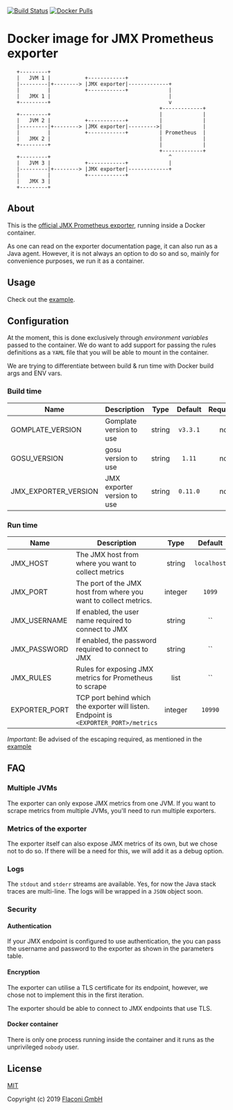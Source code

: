[![Build Status](https://travis-ci.com/Flaconi/docker-prometheus-jmx_exporter.svg?token=u5XkUbtHSfuz6bo67Qgs&branch=master)](https://travis-ci.com/Flaconi/docker-prometheus-jmx_exporter)
[![Docker Pulls](https://img.shields.io/docker/pulls/flaconi/prometheus-jmx-exporter.svg)](https://hub.docker.com/r/flaconi/prometheus-jmx-exporter)

# Docker image for JMX Prometheus exporter

       +---------+
       |   JVM 1 |           +------------+
       |---------|+--------> |JMX exporter|-------------+
       |         |           +------------+             |
       |   JMX 1 |                                      |
       +---------+                                      v
                                                     +-------------+
       +---------+                                   |             |
       |   JVM 2 |           +------------+          |             |
       |---------|+--------> |JMX exporter|--------->|             |
       |         |           +------------+          | Prometheus  |
       |   JMX 2 |                                   |             |
       +---------+                                   |             |
                                                     +-------------+
       +---------+                                      ^
       |   JVM 3 |           +------------+             |
       |---------|+--------> |JMX exporter|-------------+
       |         |           +------------+
       |   JMX 3 |
       +---------+

## About

This is the [official JMX Prometheus exporter][1], running inside a Docker
container.

As one can read on the exporter documentation page, it can also run as a Java
agent. However, it is not always an option to do so and so, mainly for
convenience purposes, we run it as a container.

## Usage

Check out the [example](./example/README.md).

## Configuration

At the moment, this is done exclusively through _environment variables_ passed
to the container. We do want to add support for passing the rules definitions as
a `YAML` file that you will be able to mount in the container.

We are trying to differentiate between build & run time with Docker build args
and ENV vars.

### Build time

| Name | Description | Type | Default | Required |
|------|-------------|:----:|:-----:|:-----:|
| GOMPLATE\_VERSION | Gomplate version to use | string | `v3.3.1` | no |
| GOSU\_VERSION | gosu version to use | string | `1.11` | no |
| JMX\_EXPORTER\_VERSION | JMX exporter version to use | string | `0.11.0` | no |

### Run time

| Name | Description | Type | Default | Required |
|------|-------------|:----:|:-----:|:-----:|
| JMX\_HOST | The JMX host from where you want to collect metrics | string | `localhost` | yes |
| JMX\_PORT | The port of the JMX host from where you want to collect metrics. | integer | `1099` | yes |
| JMX\_USERNAME | If enabled, the user name required to connect to JMX | string | `` | no |
| JMX\_PASSWORD | If enabled, the password required to connect to JMX | string | `` | no |
| JMX\_RULES | Rules for exposing JMX metrics for Prometheus to scrape | list | `` | yes |
| EXPORTER\_PORT | TCP port behind which the exporter will listen. Endpoint is `<EXPORTER_PORT>/metrics` | integer | `10990` | no |

*Important*: Be advised of the escaping required, as mentioned in the
[example](./example/README.md##Standalone)

## FAQ

### Multiple JVMs

The exporter can only expose JMX metrics from one JVM. If you want to scrape
metrics from multiple JVMs, you'll need to run multiple exporters.

### Metrics of the exporter

The exporter itself can also expose JMX metrics of its own, but we chose not to
do so. If there will be a need for this, we will add it as a debug option.

### Logs

The `stdout` and `stderr` streams are available. Yes, for now the Java stack
traces are multi-line. The logs will be wrapped in a `JSON` object soon.

### Security

#### Authentication

If your JMX endpoint is configured to use authentication, the you can pass the
username and password to the exporter as shown in the parameters table.

#### Encryption

The exporter can utilise a TLS certificate for its endpoint, however, we chose
not to implement this in the first iteration.

The exporter should be able to connect to JMX endpoints that use TLS.

#### Docker container

There is only one process running inside the container and it runs as the
unprivileged `nobody` user.

[1]: https://github.com/prometheus/jmx_exporter

## License

[MIT](LICENSE)

Copyright (c) 2019 [Flaconi GmbH](https://github.com/Flaconi)

